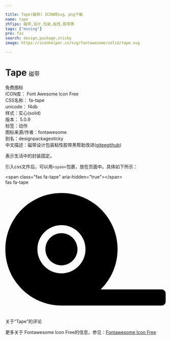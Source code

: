 ```yaml
---

title: Tape(磁带) ICON转svg、png下载
name: tape
zhTips: 磁带,设计,包装,粘性,胶带黑
tags: ["moving"]
pre: fas
search: design,package,sticky
image: https://iconhelper.cn/svg/fontawesome/solid/tape.svg

---
```


# Tape  <small style="font-size: 60%;font-weight: 100">磁带</small>


<div class="detail-page">
<p>
<span><span class="badge-success badge">免费图标</span> </span>
<br/>
<span>
ICON库：
<span class="badge-secondary badge">Font Awesome Icon Free</span> 
</span>
<br/>
<span>
CSS名称：
<span class="badge-secondary badge">fa-tape</span> 
</span>
<br/>
<span>
unicode：
<span class="badge-secondary badge">f4db</span> 
<copy-btn content='f4db' btn-title=""></copy-btn>
<copy-btn :content='String.fromCodePoint(parseInt("f4db", 16))' btn-title="复制U"></copy-btn>
</span><br/><span>样式：<span class="badge-light badge">实心(solid)</span></span>
<br/>
<span>
版本：
<span class="badge-secondary badge">5.0.9</span> 
</span><br/><span>标签：<span class="badge-light badge"><router-link to="/tags/moving.html">动作</router-link></span></span>
<br/>
<span>图标来源/作者：<span class="badge-light badge">fontawesome</span></span> 
<br/>
<span>别名：<span class="badge-light badge">design</span><span class="badge-light badge">package</span><span class="badge-light badge">sticky</span></span><br/><span class="zh-detail">中文描述：<span class="badge-primary badge">磁带</span><span class="badge-primary badge">设计</span><span class="badge-primary badge">包装</span><span class="badge-primary badge">粘性</span><span class="badge-primary badge">胶带黑</span><span class="help-link"><span>帮助改进</span>(<a href="https://gitee.com/liuwave/icon-helper/edit/master/json/fontawesome/solid/tape.json" target="_blank" rel="noopener noreferrer">gitee</a><a href="https://github.com/liuwave/icon-helper/edit/master/json/fontawesome/solid/tape.json" target="_blank" rel="noopener noreferrer">github</a></span>)</span><br/>
</p>
</div><div class="description description alert alert-light">表示生活中的封装固定。</div>
<div class="alert alert-dark">
  <i class="fas fa-tape fa-xs"></i>
  <i class="fas fa-tape fa-sm"></i>
  <i class="fas fa-tape fa-lg"></i>
  <i class="fas fa-tape fa-2x"></i>
  <i class="fas fa-tape fa-3x"></i>
  <i class="fas fa-tape fa-5x"></i>
  <i class="fas fa-tape fa-7x"></i>
</div>
<div>
  <p>引入css文件后，可以用<code>&lt;span&gt;</code>包裹，放在页面中。具体如下所示：    
  </p>
  <div class="alert alert-primary" style="font-size: 14px">
    &lt;span class="fas fa-tape" aria-hidden="true"&gt;&lt;/span&gt;
    <copy-btn content='<span class="fas fa-tape" aria-hidden="true"></span>'></copy-btn>
  </div>
  <div class="alert alert-secondary">
    <i class="fas fa-tape"
    style="font-size: 24px"
    aria-hidden="true"></i> fas fa-tape
    <copy-btn content="fas fa-tape" btn-title="复制图标名称"></copy-btn>
  </div>
</div>
<div id="svg" class="svg-wrap">
<svg xmlns="http://www.w3.org/2000/svg" viewBox="0 0 640 512"><path d="M224 192c-35.3 0-64 28.7-64 64s28.7 64 64 64 64-28.7 64-64-28.7-64-64-64zm400 224H380.6c41.5-40.7 67.4-97.3 67.4-160 0-123.7-100.3-224-224-224S0 132.3 0 256s100.3 224 224 224h400c8.8 0 16-7.2 16-16v-32c0-8.8-7.2-16-16-16zm-400-64c-53 0-96-43-96-96s43-96 96-96 96 43 96 96-43 96-96 96z"/></svg>
</div>
<detail full-name='fa-tape'></detail>

<Vssue title="关于“Tape”的评论" >关于“Tape”的评论</Vssue>
    
<div><p>更多关于  Fontawesome Icon Free的信息，参见：<a target="_blank" href="https://iconhelper.cn/fontawesome.html">Fontawesome Icon Free</a>
</p></div>
